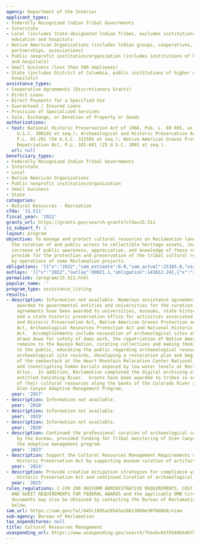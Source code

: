 ```yaml
---
agency: Department of the Interior
applicant_types:
- Federally Recognized lndian Tribal Governments
- Interstate
- Local (includes State-designated lndian Tribes, excludes institutions of higher
  education and hospitals
- Native American Organizations (includes lndian groups, cooperatives, corporations,
  partnerships, associations)
- Public nonprofit institution/organization (includes institutions of higher education
  and hospitals)
- Small business (less than 500 employees)
- State (includes District of Columbia, public institutions of higher education and
  hospitals)
assistance_types:
- Cooperative Agreements (Discretionary Grants)
- Direct Loans
- Direct Payments for a Specified Use
- Guaranteed / Insured Loans
- Provision of Specialized Services
- Sale, Exchange, or Donation of Property or Goods
authorizations:
- text: National Historic Preservation Act of 1966, Pub. L. 89 665, as amended (54
    U.S.C. 300101 et seq.); Archaeological and Historic Preservation Act of 1974,
    P.L. 93-291 (54 U.S.C. 312505 et seq.); Native American Graves Protection and
    Repatriation Act, P.L. 101-601 (25 U.S.C. 3001 et seq.).
  url: null
beneficiary_types:
- Federally Recognized Indian Tribal Governments
- Interstate
- Local
- Native American Organizations
- Public nonprofit institution/organization
- Small business
- State
categories:
- Natural Resources - Recreation
cfda: '15.511'
fiscal_year: '2022'
grants_url: https://grants.gov/search-grants?cfda=15.511
is_subpart_f: 1
layout: program
objective: To manage and protect cultural resources on Reclamation land; provide for
  the curation of and public access to collectible heritage assets, including the
  increase of public awareness, appreciation, and knowledge of these resources; and
  provide for the protection and preservation of the tribal cultural resources impacted
  by operations of some Reclamation projects.
obligations: '[{"x":"2022","sam_estimate":0.0,"sam_actual":25385.0,"usa_spending_actual":461521.35},{"x":"2023","sam_estimate":0.0,"sam_actual":1244427.0,"usa_spending_actual":1121484.67},{"x":"2024","sam_estimate":1500000.0,"sam_actual":0.0,"usa_spending_actual":1216953.93}]'
outlays: '[{"x":"2022","outlay":99021.1,"obligation":141612.24},{"x":"2023","outlay":797297.73,"obligation":1902110.43},{"x":"2024","outlay":1551.94,"obligation":190261.33}]'
permalink: /program/15.511.html
popular_name: ''
program_type: assistance_listing
results:
- description: Information not available. Numerous assistance agreements have been
    awarded to governmental entities and universities for the curation of museum property.  Assistance
    agreements have been awarded to universities, museums, state historical societies,
    and a state historic preservation office for activities associated with the Archaeological
    and Historic Preservation Act, Native American Graves Protection and Repatriation
    Act, Archaeological Resources Protection Act and National Historic Preservation
    Act.  Accomplishments include excavation of archaeological sites at a reservoir
    drawn down for safety of dams work, the repatriation of Native American human
    remains to the Navajo Nation, curating collections and making them accessible
    to the public, educating the public regarding archaeological resources, copying
    archaeological site records, developing a restoration plan and beginning restoration
    of the smokestack at the Heart Mountain Relocation Center National Historic Landmark,
    and investigating human burials exposed by low water levels at Reclamation’s Lake
    Altus.  In addition, Reclamation completed the digital archiving of the report
    entitled Vanishing River.  Grants have been awarded to tribes in support of preservation
    of their cultural resources along the banks of the Colorado River as part of the
    Glen Canyon Adaptive Management Program.
  year: '2017'
- description: Information not available.
  year: '2018'
- description: Information not available.
  year: '2019'
- description: Information not available.
  year: '2020'
- description: Continued the professional curation of archaeological collections owned
    by the bureau, provided funding for Tribal monitoring of Glen Canyon to support
    the adaptive management program.
  year: '2023'
- description: Support the Cultural Resources Management Requirements of the National
    Historic Preservation Act by supporting museum curation of artifacts.
  year: '2024'
- description: Provide creative mitigation strategies for compliance with the National
    Historic Preservation Act and continued Curation of archaeological collections.
  year: '2025'
rules_regulations: 2 CFR 200 UNIFORM ADMINISTRATIVE REQUIREMENTS, COST PRINCIPLES,
  AND AUDIT REQUIREMENTS FOR FEDERAL AWARDS and the applicable OMB Circulars.  These
  documents may also be obtained by contacting the Bureau of Reclamation office listed
  below.
sam_url: https://sam.gov/fal/b45c1895a28543a286130b9e30f0d0b8/view
sub-agency: Bureau of Reclamation
tax_expenditures: null
title: Cultural Resources Management
usaspending_url: https://www.usaspending.gov/search/?hash=91f6568bb4675bcbb08d4027ba4f7199
---
```

